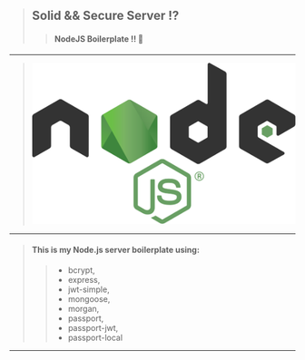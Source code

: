 > ## Solid && Secure Server :interrobang:
> > #### NodeJS Boilerplate !!  :rocket:
------ 

> ![alt text](https://github.com/BiggaHD/Solid_Secure_Server/blob/master/Node.js_logo.svg "NodeJS baby")

___

> #### This is my Node.js server boilerplate using:
> > * bcrypt, 
> > * express, 
> > * jwt-simple,
> > * mongoose, 
> > * morgan,
> > * passport,
> > * passport-jwt,  
> > * passport-local

___
